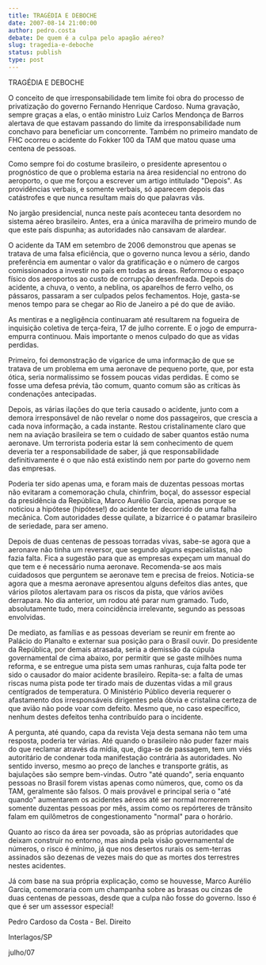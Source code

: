 ```yaml
---
title: TRAGÉDIA E DEBOCHE
date: 2007-08-14 21:00:00
author: pedro.costa
debate: De quem é a culpa pelo apagão aéreo?
slug: tragedia-e-deboche
status: publish 
type: post
---
```


TRAGÉDIA E DEBOCHE  

  

O conceito de que irresponsabilidade tem limite foi obra do processo de privatização do governo Fernando Henrique Cardoso. Numa gravação, sempre graças a elas, o então ministro Luiz Carlos Mendonça de Barros alertava de que estavam passando do limite da irresponsabilidade num conchavo para beneficiar um concorrente. Também no primeiro mandato de FHC ocorreu o acidente do Fokker 100 da TAM que matou quase uma centena de pessoas.   

Como sempre foi do costume brasileiro, o presidente apresentou o prognóstico de que o problema estaria na área residencial no entrono do aeroporto, o que me forçou a escrever um artigo intitulado "Depois". As providências verbais, e somente verbais, só aparecem depois das catástrofes e que nunca resultam mais do que palavras vãs.   

No jargão presidencial, nunca neste país aconteceu tanta desordem no sistema aéreo brasileiro. Antes, era a única maravilha de primeiro mundo de que este país dispunha; as autoridades não cansavam de alardear.  

O acidente da TAM em setembro de 2006 demonstrou que apenas se tratava de uma falsa eficiência, que o governo nunca levou a sério, dando preferência em aumentar o valor da gratificação e o número de cargos comissionados a investir no país em todas as áreas. Reformou o espaço físico dos aeroportos ao custo de corrupção desenfreada. Depois do acidente, a chuva, o vento, a neblina, os aparelhos de ferro velho, os pássaros, passaram a ser culpados pelos fechamentos. Hoje, gasta-se menos tempo para se chegar ao Rio de Janeiro a pé do que de avião.   

As mentiras e a negligência continuaram até resultarem na fogueira de inquisição coletiva de terça-feira, 17 de julho corrente. E o jogo de empurra-empurra continuou. Mais importante o menos culpado do que as vidas perdidas.   

Primeiro, foi demonstração de vigarice de uma informação de que se tratava de um problema em uma aeronave de pequeno porte, que, por esta ótica, seria normalíssimo se fossem poucas vidas perdidas. E como se fosse uma defesa prévia, tão comum, quanto comum são as críticas às condenações antecipadas.  

Depois, as várias ilações do que teria causado o acidente, junto com a demora irresponsável de não revelar o nome dos passageiros, que crescia a cada nova informação, a cada instante. Restou cristalinamente claro que nem na aviação brasileira se tem o cuidado de saber quantos estão numa aeronave. Um terrorista poderia estar lá sem conhecimento de quem deveria ter a responsabilidade de saber, já que responsabilidade definitivamente é o que não está existindo nem por parte do governo nem das empresas.   

Poderia ter sido apenas uma, e foram mais de duzentas pessoas mortas não evitaram a comemoração chula, chinfrim, boçal, do assessor especial da presidência da República, Marco Aurélio Garcia, apenas porque se noticiou a hipótese (hipótese!) do acidente ter decorrido de uma falha mecânica. Com autoridades desse quilate, a bizarrice é o patamar brasileiro de seriedade, para ser ameno.   

Depois de duas centenas de pessoas torradas vivas, sabe-se agora que a aeronave não tinha um reversor, que segundo alguns especialistas, não fazia falta. Fica a sugestão para que as empresas expeçam um manual do que tem e é necessário numa aeronave. Recomenda-se aos mais cuidadosos que perguntem se aeronave tem e precisa de freios. Noticia-se agora que a mesma aeronave apresentou alguns defeitos dias antes, que vários pilotos alertavam para os riscos da pista, que vários aviões derrapara. No dia anterior, um rodou até parar num gramado. Tudo, absolutamente tudo, mera coincidência irrelevante, segundo as pessoas envolvidas.  

De mediato, as famílias e as pessoas deveriam se reunir em frente ao Palácio do Planalto e externar sua posição para o Brasil ouvir. Do presidente da República, por demais atrasada, seria a demissão da cúpula governamental de cima abaixo, por permitir que se gaste milhões numa reforma, e se entregue uma pista sem umas ranhuras, cuja falta pode ter sido o causador do maior acidente brasileiro. Repita-se: a falta de umas riscas numa pista pode ter tirado mais de duzentas vidas a mil graus centígrados de temperatura. O Ministério Público deveria requerer o afastamento dos irresponsáveis dirigentes pela óbvia e cristalina certeza de que avião não pode voar com defeito. Mesmo que, no caso específico, nenhum destes defeitos tenha contribuído para o incidente.  

A pergunta, até quando, capa da revista Veja desta semana não tem uma resposta, poderia ter várias. Até quando o brasileiro não puder fazer mais do que reclamar através da mídia, que, diga-se de passagem, tem um viés autoritário de condenar toda manifestação contrária às autoridades. No sentido inverso, mesmo ao preço de lanches e transporte grátis, as bajulações são sempre bem-vindas. Outro "até quando", seria enquanto pessoas no Brasil forem vistas apenas como números, que, como os da TAM, geralmente são falsos. O mais provável e principal seria o "até quando" aumentarem os acidentes aéreos até ser normal morrerem somente duzentas pessoas por mês, assim como os repórteres de trânsito falam em quilômetros de congestionamento "normal" para o horário.   

Quanto ao risco da área ser povoada, são as próprias autoridades que deixam construir no entorno, mas ainda pela visão governamental de números, o risco é mínimo, já que nos desertos rurais os sem-terras assinados são dezenas de vezes mais do que as mortes dos terrestres nestes acidentes.   

Já com base na sua própria explicação, como se houvesse, Marco Aurélio Garcia, comemoraria com um champanha sobre as brasas ou cinzas de duas centenas de pessoas, desde que a culpa não fosse do governo. Isso é que é ser um assessor especial!   

  

Pedro Cardoso da Costa - Bel. Direito  

 Interlagos/SP  

julho/07
